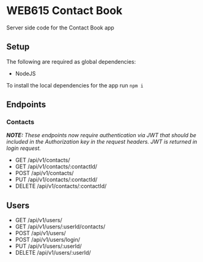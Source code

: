 # WEB615 Contact Book #

Server side code for the Contact Book app

## Setup ##

The following are required as global dependencies:

* NodeJS

To install the local dependencies for the app run ``` npm i ```

## Endpoints ##

### Contacts ###

***NOTE:** These endpoints now require authentication via JWT that should be included in the Authorization key in the request headers. JWT is returned in login request.*

* GET /api/v1/contacts/
* GET /api/v1/contacts/:contactId/
* POST /api/v1/contacts/
* PUT /api/v1/contacts/:contactId/
* DELETE /api/v1/contacts/:contactId/

## Users ##

* GET /api/v1/users/
* GET /api/v1/users/:userId/contacts/
* POST /api/v1/users/
* POST /api/v1/users/login/
* PUT /api/v1/users/:userId/
* DELETE /api/v1/users/:userId/
